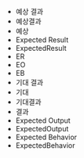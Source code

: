 - 예상 결과	
- 예상결과	
- 예상
- Expected Result
- ExpectedResult
- ER
- EO
- EB
- 기대 결과
- 기대
- 기대결과
- 결과
- Expected Output
- ExpectedOutput
- Expected Behavior
- ExpectedBehavior